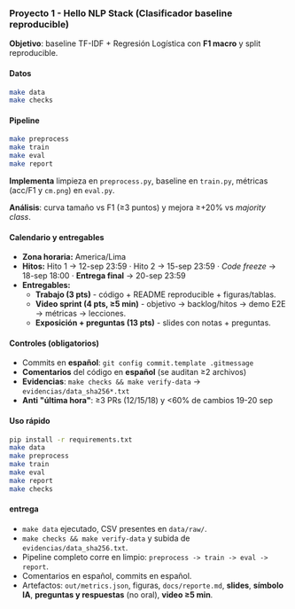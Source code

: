 ### Proyecto 1 - Hello NLP Stack (Clasificador baseline reproducible)

**Objetivo**: baseline TF-IDF + Regresión Logística con **F1 macro** y split reproducible.

#### Datos
```bash
make data
make checks
```
#### Pipeline
```bash
make preprocess
make train
make eval
make report
```
**Implementa** limpieza en `preprocess.py`, baseline en `train.py`, métricas (acc/F1 y `cm.png`) en `eval.py`.

**Análisis**: curva tamaño vs F1 (≥3 puntos) y mejora ≥+20% vs *majority class*.

#### Calendario y entregables

- **Zona horaria:** America/Lima
- **Hitos:** Hito 1 -> 12-sep 23:59 · Hito 2 -> 15-sep 23:59 · *Code freeze* -> 18-sep 18:00 · **Entrega final** -> 20-sep 23:59
- **Entregables:**
  - **Trabajo (3 pts)** - código + README reproducible + figuras/tablas.
  - **Video sprint (4 pts, ≥5 min)** - objetivo -> backlog/hitos -> demo E2E -> métricas -> lecciones.
  - **Exposición + preguntas (13 pts)** - slides con notas + preguntas.

#### Controles (obligatorios)

- Commits en **español**: `git config commit.template .gitmessage`
- **Comentarios** del código en **español** (se auditan ≥2 archivos)
- **Evidencias**: `make checks && make verify-data` -> `evidencias/data_sha256*.txt`
- **Anti "última hora"**: ≥3 PRs (12/15/18) y <60% de cambios 19-20 sep

#### Uso rápido

```bash
pip install -r requirements.txt
make data
make preprocess
make train
make eval
make report
make checks
```

 #### entrega

- `make data` ejecutado, CSV presentes en `data/raw/`.
- `make checks && make verify-data` y subida de `evidencias/data_sha256.txt`.
- Pipeline completo corre en limpio: `preprocess -> train -> eval -> report`.
- Comentarios en español, commits en español.
- Artefactos: `out/metrics.json`, figuras, `docs/reporte.md`, **slides**, **símbolo IA**, **preguntas y respuestas** (no oral), **video ≥5 min**.

